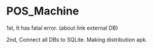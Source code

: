 # POS_Machine
1st, It has fatal error. (about link external DB)

2nd, Connect all DBs to SQLite. Making distribution apk.